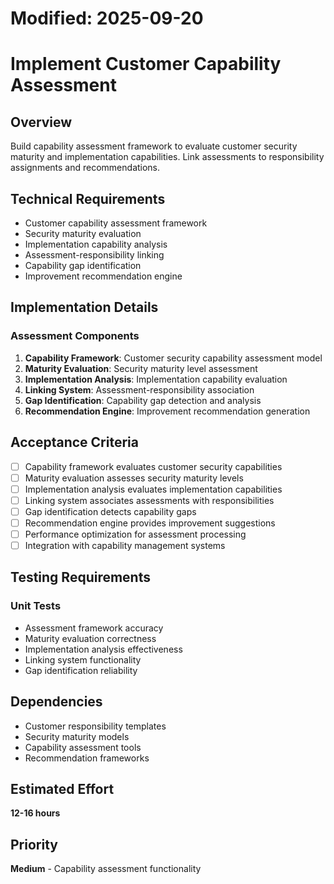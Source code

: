 # Modified: 2025-09-20

# Implement Customer Capability Assessment

## Overview
Build capability assessment framework to evaluate customer security maturity and implementation capabilities. Link assessments to responsibility assignments and recommendations.

## Technical Requirements
- Customer capability assessment framework
- Security maturity evaluation
- Implementation capability analysis
- Assessment-responsibility linking
- Capability gap identification
- Improvement recommendation engine

## Implementation Details
### Assessment Components
1. **Capability Framework**: Customer security capability assessment model
2. **Maturity Evaluation**: Security maturity level assessment
3. **Implementation Analysis**: Implementation capability evaluation
4. **Linking System**: Assessment-responsibility association
5. **Gap Identification**: Capability gap detection and analysis
6. **Recommendation Engine**: Improvement recommendation generation

## Acceptance Criteria
- [ ] Capability framework evaluates customer security capabilities
- [ ] Maturity evaluation assesses security maturity levels
- [ ] Implementation analysis evaluates implementation capabilities
- [ ] Linking system associates assessments with responsibilities
- [ ] Gap identification detects capability gaps
- [ ] Recommendation engine provides improvement suggestions
- [ ] Performance optimization for assessment processing
- [ ] Integration with capability management systems

## Testing Requirements
### Unit Tests
- Assessment framework accuracy
- Maturity evaluation correctness
- Implementation analysis effectiveness
- Linking system functionality
- Gap identification reliability

## Dependencies
- Customer responsibility templates
- Security maturity models
- Capability assessment tools
- Recommendation frameworks

## Estimated Effort
**12-16 hours**

## Priority
**Medium** - Capability assessment functionality
